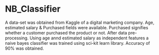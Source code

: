 # NB_Classifier
A data-set was obtained from Kaggle of a digital marketing company.
Age, estimated salary & Purchased fields were available. Purchased signifies whether a customer purchased the product or not.
After data pre-processing.
Using age annd estimated salary as independent features a naive bayes classifier was trained using sci-kit learn library.
Accuracy of 90% was obtained.
